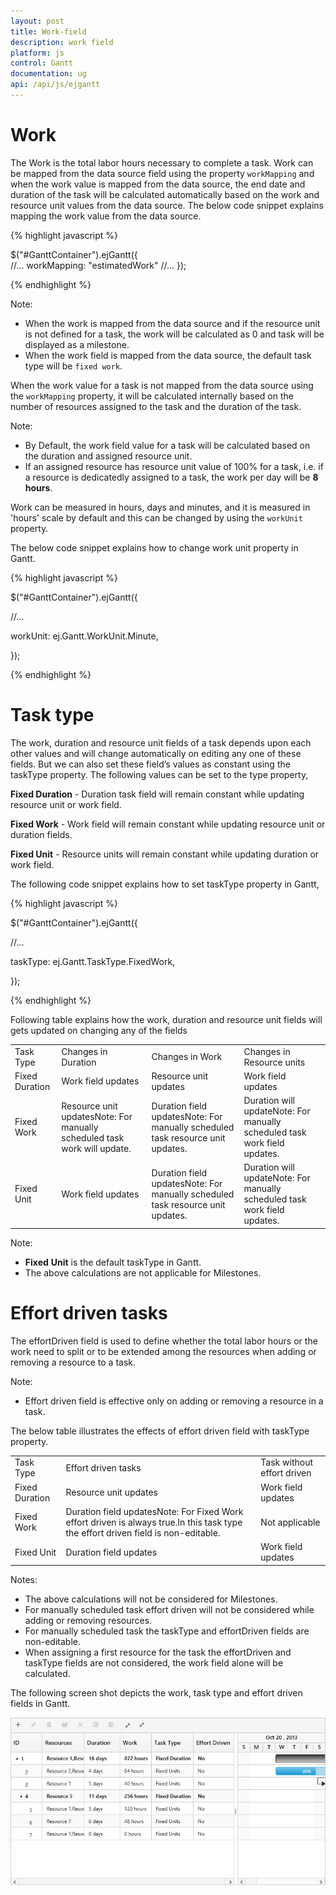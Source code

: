```yaml
---
layout: post
title: Work-field
description: work field
platform: js
control: Gantt
documentation: ug
api: /api/js/ejgantt
---
```


# Work

The Work is the total labor hours necessary to complete a task. Work can be mapped from the data source field using the property `workMapping` and when the work value is mapped from the data source, the end date and duration of the task will be calculated automatically based on the work and resource unit values from the data source. 
The below code snippet explains mapping the work value from the data source.


{% highlight javascript %}

$("#GanttContainer").ejGantt({              
    //...
    workMapping: "estimatedWork"
    //...
});

{% endhighlight %}

Note: 

* When the work is mapped from the data source and if the resource unit is not defined for a task, the work will be calculated as 0 and task will be displayed as a milestone.
* When the work field is mapped from the data source, the default task type will be `fixed work`.

When the work value for a task is not mapped from the data source using the `workMapping` property, it will be calculated internally based on the number of resources assigned to the task and the duration of the task.

Note:	

* By Default, the work field value for a task will be calculated based on the duration and assigned resource unit.
* If an assigned resource has resource unit value of 100% for a task, i.e. if a resource is dedicatedly assigned to a task, the work per day will be __8__ __hours__.

Work can be measured in hours, days and minutes, and it is measured in 'hours' scale by default and this can be changed by using the `workUnit` property.

The below code snippet explains how to change work unit property in Gantt.

{% highlight javascript %}

$("#GanttContainer").ejGantt({                

//...

workUnit: ej.Gantt.WorkUnit.Minute,

});

{% endhighlight %}


# Task type 

The work, duration and resource unit fields of a task depends upon each other values and will change automatically on editing any one of these fields. But we can also set these field’s values as constant using the taskType property. The following values can be set to the type property,

**Fixed Duration** - Duration task field will remain constant while updating resource unit or work field.

**Fixed Work**      - Work field will remain constant while updating resource unit or duration fields.

**Fixed Unit**         - Resource units will remain constant while updating duration or work field.

The following code snippet explains how to set taskType property in Gantt,

{% highlight javascript %}

$("#GanttContainer").ejGantt({                

//...

taskType: ej.Gantt.TaskType.FixedWork,

});

{% endhighlight %}

Following table explains how the work, duration and resource unit fields will gets updated on changing any of the fields

<table>
<tr>
<td>
Task Type</td><td>
Changes in Duration</td><td>
Changes in Work</td><td>
Changes in Resource units</td></tr>
<tr>
<td>
Fixed Duration</td><td>
Work field updates</td><td>
Resource unit updates</td><td>
Work field updates</td></tr>
<tr>
<td>
Fixed Work</td><td>
Resource unit updatesNote: For manually scheduled task work will update.</td><td>
Duration field updatesNote: For manually scheduled task resource unit updates.</td><td>
Duration will updateNote: For manually scheduled task work field updates.</td></tr>
<tr>
<td>
Fixed Unit</td><td>
Work field updates</td><td>
Duration field updatesNote: For manually scheduled task resource unit updates.</td><td>
Duration will updateNote: For manually scheduled task work field updates.</td></tr>
</table>
Note: 

* __Fixed__ __Unit__ is the default taskType in Gantt.
* The above calculations are not applicable for Milestones.

# Effort driven tasks

The effortDriven field is used to define whether the total labor hours or the work need to split or to be extended among the resources when adding or removing a resource to a task.

Note:

* Effort driven field is effective only on adding or removing a resource in a task.

The below table illustrates the effects of effort driven field with taskType property.

<table>
<tr>
<td>
Task Type</td><td>
Effort driven tasks</td><td>
Task without effort driven</td></tr>
<tr>
<td>
Fixed Duration</td><td>
Resource unit updates</td><td>
Work field updates</td></tr>
<tr>
<td>
Fixed Work</td><td>
Duration field updatesNote: For Fixed Work effort driven is always true.In this task type the effort driven field is non-editable.</td><td>
Not applicable</td></tr>
<tr>
<td>
Fixed Unit</td><td>
Duration field updates</td><td>
Work field updates</td></tr>
</table>
Notes:

* The above calculations will not be considered for Milestones.
* For manually scheduled task effort driven will not be considered while adding or removing resources.
* For manually scheduled task the taskType and effortDriven fields are non-editable.
* When assigning a first resource for the task the effortDriven and taskType fields are not considered, the work field alone will be calculated.

The following screen shot depicts the work, task type and effort driven fields in Gantt.

![](WorkField_images/WorkField_img1.png)

